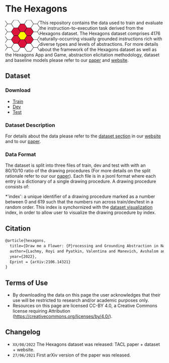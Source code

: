 # The Hexagons

<img align="left" src="media/flower_favicon_full.PNG" height="100"></img>
This repository contains the data used to train and evaluate the instruction-to-execution task derived from the Hexagons dataset.
The Hexagons dataset comprises 4176 naturally-occurring visually grounded instructions rich with diverse types and levels of abstractions.
For more details about the framework of the Hexagons dataset as well as the Hexagons App and Game, 
abstraction elicitation methodology, dataset and baseline models please refer to our
[paper](https://edtechr.github.io/hexagonsDemo/#paper)
and [website](https://edtechr.github.io/hexagonsDemo/). 

## Dataset

### Download
* [Train](https://github.com/edtechr/hexagonsDemo/tree/main/data/train.jsonl.gz)
* [Dev](https://github.com/edtechr/hexagonsDemo/tree/main/data/dev.jsonl.gz)
* [Test](https://github.com/edtechr/hexagonsDemo/tree/main/data/test.jsonl.gz)


### Dataset Description

For details about the data please refer to the [dataset section](https://edtechr.github.io/hexagonsDemo/dataset/)
in our [website](https://edtechr.github.io/hexagonsDemo/) and to our [paper](https://edtechr.github.io/hexagonsDemo/#paper).

### Data Format

The dataset is split into three files of train, dev and test with with an 80/10/10 ratio of the
drawing procedures (For more details on the split rationale refer to our our [paper](https://edtechr.github.io/hexagonsDemo/#paper)). 
Each file is in a jsonl format where each entry is a dictionary of a single drawing procedure. 
A drawing procedure consists of: 

*'index': a unique identifier of a drawing procedure marked as a number between 0 and 619 such that the numbers run across train/dev/test in a random order. 
This index is synchornized with the [dataset visualization](https://edtechr.github.io/hexagonsDemo/visual/) index, in order to allow user to visualize the drawing procedure by index.

## Citation
```markdown
@article{hexagons,
  title={Draw me a Flower: {P}rocessing and Grounding Abstraction in Natural Language},
  author={Lachmy, Royi and Pyatkin, Valentina and Manevich, Avshalom and Tsarfaty, Reut},  
  year={2022},
  Eprint = {arXiv:2106.14321}  
}

```

## Terms of Use
- By downloading the data on this page the user acknowledges that their use will be restricted to research and/or academic purposes only.
- Resources on this page are licensed CC-BY 4.0, a Creative Commons license requiring Attribution (https://creativecommons.org/licenses/by/4.0/).


## Changelog
- `XX/08/2022` The Hexagons dataset was released:  TACL paper + dataset + website.
- `27/06/2021` First arXiv version of the paper was released.

 


